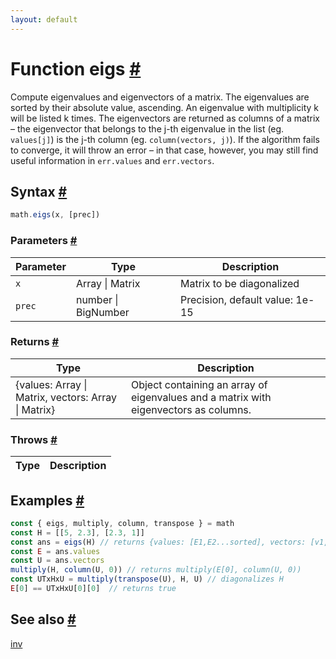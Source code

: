 ```yaml
---
layout: default
---
```


<!-- Note: This file is automatically generated from source code comments. Changes made in this file will be overridden. -->

<h1 id="function-eigs">Function eigs <a href="#function-eigs" title="Permalink">#</a></h1>

Compute eigenvalues and eigenvectors of a matrix. The eigenvalues are sorted by their absolute value, ascending.
An eigenvalue with multiplicity k will be listed k times. The eigenvectors are returned as columns of a matrix –
the eigenvector that belongs to the j-th eigenvalue in the list (eg. `values[j]`) is the j-th column (eg. `column(vectors, j)`).
If the algorithm fails to converge, it will throw an error – in that case, however, you may still find useful information
in `err.values` and `err.vectors`.


<h2 id="syntax">Syntax <a href="#syntax" title="Permalink">#</a></h2>

```js
math.eigs(x, [prec])
```

<h3 id="parameters">Parameters <a href="#parameters" title="Permalink">#</a></h3>

Parameter | Type | Description
--------- | ---- | -----------
`x` | Array &#124; Matrix | Matrix to be diagonalized
`prec` | number &#124; BigNumber | Precision, default value: 1e-15

<h3 id="returns">Returns <a href="#returns" title="Permalink">#</a></h3>

Type | Description
---- | -----------
{values: Array &#124; Matrix, vectors: Array &#124; Matrix} | Object containing an array of eigenvalues and a matrix with eigenvectors as columns.


<h3 id="throws">Throws <a href="#throws" title="Permalink">#</a></h3>

Type | Description
---- | -----------


<h2 id="examples">Examples <a href="#examples" title="Permalink">#</a></h2>

```js
const { eigs, multiply, column, transpose } = math
const H = [[5, 2.3], [2.3, 1]]
const ans = eigs(H) // returns {values: [E1,E2...sorted], vectors: [v1,v2.... corresponding vectors as columns]}
const E = ans.values
const U = ans.vectors
multiply(H, column(U, 0)) // returns multiply(E[0], column(U, 0))
const UTxHxU = multiply(transpose(U), H, U) // diagonalizes H
E[0] == UTxHxU[0][0]  // returns true
```


<h2 id="see-also">See also <a href="#see-also" title="Permalink">#</a></h2>

[inv](inv.html)
